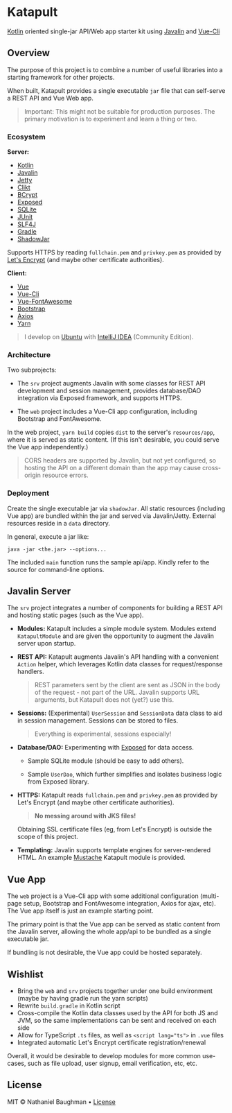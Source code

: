 # Katapult

[Kotlin](https://kotlinlang.org/) oriented single-jar API/Web app starter kit using [Javalin](https://javalin.io) and [Vue-Cli](https://cli.vuejs.org/)

## Overview

The purpose of this project is to combine a number of useful libraries into a starting framework for other projects.

When built, Katapult provides a single executable `jar` file that can self-serve a REST API and Vue Web app.

> Important: This might not be suitable for production purposes. The primary motivation is to experiment and learn a thing or two.

### Ecosystem

**Server:**

- [Kotlin](https://kotlinlang.org/)
- [Javalin](https://javalin.io)
- [Jetty](https://www.eclipse.org/jetty/)
- [Clikt](https://github.com/ajalt/clikt)
- [BCrypt](https://github.com/patrickfav/bcrypt)
- [Exposed](https://github.com/JetBrains/Exposed)
- [SQLite](https://www.sqlite.org/)
- [JUnit](https://junit.org)
- [SLF4J](https://www.slf4j.org/)
- [Gradle](https://gradle.org/)
- [ShadowJar](https://github.com/johnrengelman/shadow)

Supports HTTPS by reading `fullchain.pem` and `privkey.pem` as provided by [Let's Encrypt](https://letsencrypt.org/) (and maybe other certificate authorities).

**Client:**

- [Vue](https://vuejs.org/)
- [Vue-Cli](https://cli.vuejs.org/)
- [Vue-FontAwesome](https://github.com/FortAwesome/vue-fontawesome)
- [Bootstrap](https://getbootstrap.com)
- [Axios](https://github.com/axios/axios)
- [Yarn](https://yarnpkg.com)

> I develop on [Ubuntu](https://www.ubuntu.com/) with [IntelliJ IDEA](https://www.jetbrains.com/idea/) (Community Edition).

### Architecture

Two subprojects:

- The `srv` project augments Javalin with some classes for REST API development and session management, provides database/DAO integration via Exposed framework, and supports HTTPS.

- The `web` project includes a Vue-Cli app configuration, including Bootstrap and FontAwesome.

In the web project, `yarn build` copies `dist` to the server's `resources/app`, where it is served as static content. (If this isn't desirable, you could serve the Vue app independently.)

> CORS headers are supported by Javalin, but not yet configured, so hosting the API on a different domain than the app may cause cross-origin resource errors.

### Deployment

Create the single executable jar via `shadowJar`. All static resources (including Vue app) are bundled within the jar and served via Javalin/Jetty. External resources reside in a `data` directory.

In general, execute a jar like: 

```
java -jar <the.jar> --options...
```

The included `main` function runs the sample api/app. Kindly refer to the source for command-line options.

## Javalin Server

The `srv` project integrates a number of components for building a REST API and hosting static pages (such as the Vue app).

- **Modules:** Katapult includes a simple module system. Modules extend `KatapultModule` and are given the opportunity to augment the Javalin server upon startup.

- **REST API:** Katapult augments Javalin's API handling with a convenient `Action` helper, which leverages Kotlin data classes for request/response handlers.

  > REST parameters sent by the client are sent as JSON in the body of the request - not part of the URL. Javalin supports URL arguments, but Katapult does not (yet?) use this.
 
- **Sessions:** (Experimental) `UserSession` and `SessionData` data class to aid in session management. Sessions can be stored to files.

  > Everything is experimental, sessions especially!

- **Database/DAO:** Experimenting with [Exposed](https://github.com/JetBrains/Exposed) for data access.
 
    - Sample SQLite module (should be easy to add others).
    
    - Sample `UserDao`, which further simplifies and isolates business logic from Exposed library.

- **HTTPS:** Katapult reads `fullchain.pem` and `privkey.pem` as provided by Let's Encrypt (and maybe other certificate authorities).

  > **No messing around with JKS files!** 
  
  Obtaining SSL certificate files (eg, from Let's Encrypt) is outside the scope of this project.
  
- **Templating:** Javalin supports template engines for server-rendered HTML. An example [Mustache](https://mustache.github.io/) Katapult module is provided.

## Vue App

The `web` project is a Vue-Cli app with some additional configuration (multi-page setup, Bootstrap and FontAwesome integration, Axios for ajax, etc). The Vue app itself is just an example starting point.

The primary point is that the Vue app can be served as static content from the Javalin server, allowing the whole app/api to be bundled as a single executable jar.

If bundling is not desirable, the Vue app could be hosted separately.

## Wishlist

- Bring the `web` and `srv` projects together under one build environment (maybe by having gradle run the yarn scripts)
- Rewrite `build.gradle` in Kotlin script
- Cross-compile the Kotlin data classes used by the API for both JS and JVM, so the same implementations can be sent and received on each side
- Allow for TypeScript `.ts` files, as well as `<script lang="ts">` in `.vue` files
- Integrated automatic Let's Encrypt certificate registration/renewal

Overall, it would be desirable to develop modules for more common use-cases, such as file upload, user signup, email verification, etc, etc.

## License

MIT &copy; Nathaniel Baughman &bull; [License](LICENSE.txt)
